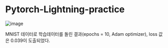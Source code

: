 # Pytorch-Lightning-practice


![image](https://user-images.githubusercontent.com/102503017/174809922-2c4ff384-4aa9-4454-bbcf-319b537b704c.png)

MNIST 데이터로 학습데이터를 돌린 결과(epochs = 10, Adam optimizer), loss 값은 0.039이 도출되었다.
